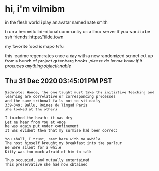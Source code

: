 # hi, i'm vilmibm

in the flesh world i play an avatar named nate smith

i run a hermetic intentional community on a linux server if you want to be ssh friends: https://tilde.town

my favorite food is mapo tofu

this readme regenerates once a day with a new randomized sonnet cut up from a bunch of project gutenberg books.
_please do let me know if it produces anything objectionable_

## Thu 31 Dec 2020 03:45:01 PM PST

    Sidenote: Hence, the one taught must take the initiative Teaching and learning are correlative or corresponding processes
    and the same tribunal fails not to sit daily
    339-349; Ballu, Ruines de Timgad Paris
    she looked at the others
    
    I touched the heath: it was dry
    Let me hear from you at once
    he was again put under confinement
    It was evident then that my surmise had been correct
    
    You shall, I trust, rest here with me awhile
    The host himself brought my breakfast into the parlour
    We were silent for a while
    Kitty was too much afraid of him to talk
    
    Thus occupied, and mutually entertained
    This preservative she had now obtained
